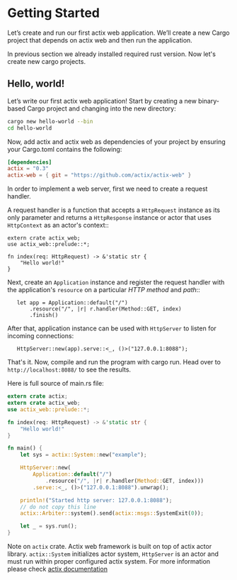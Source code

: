 # Getting Started

Let’s create and run our first actix web application. We’ll create a new Cargo project
that depends on actix web and then run the application.

In previous section we already installed required rust version. Now let's create new cargo projects.

## Hello, world! 

Let’s write our first actix web application! Start by creating a new binary-based
Cargo project and changing into the new directory:

```bash
cargo new hello-world --bin
cd hello-world
```

Now, add actix and actix web as dependencies of your project by ensuring your Cargo.toml 
contains the following:

```toml
[dependencies]
actix = "0.3"
actix-web = { git = "https://github.com/actix/actix-web" }
```

In order to implement a web server, first we need to create a request handler.

A request handler is a function that accepts a `HttpRequest` instance as its only parameter 
and returns a `HttpResponse` instance or actor that uses `HttpContext` as an actor's context::

```rust,ignore
extern crate actix_web;
use actix_web::prelude::*;

fn index(req: HttpRequest) -> &'static str {
    "Hello world!"
}
```

Next, create an `Application` instance and register the
request handler with the application's `resource` on a particular *HTTP method* and *path*::

```rust,ignore
   let app = Application::default("/")
       .resource("/", |r| r.handler(Method::GET, index)
       .finish()
```

After that, application instance can be used with `HttpServer` to listen for incoming
connections:

```rust,ignore
   HttpServer::new(app).serve::<_, ()>("127.0.0.1:8088");
```

That's it. Now, compile and run the program with cargo run. 
Head over to ``http://localhost:8088/`` to see the results.

Here is full source of main.rs file:

```rust
extern crate actix;
extern crate actix_web;
use actix_web::prelude::*;

fn index(req: HttpRequest) -> &'static str {
    "Hello world!"
}

fn main() {
    let sys = actix::System::new("example");

    HttpServer::new(
        Application::default("/")
            .resource("/", |r| r.handler(Method::GET, index)))
        .serve::<_, ()>("127.0.0.1:8088").unwrap();

    println!("Started http server: 127.0.0.1:8088");
    // do not copy this line
    actix::Arbiter::system().send(actix::msgs::SystemExit(0));

    let _ = sys.run();
}
```

Note on `actix` crate. Actix web framework is built on top of actix actor library. 
`actix::System` initializes actor system, `HttpServer` is an actor and must run within
proper configured actix system. For more information please check
[actix documentation](https://actix.github.io/actix/actix/)
